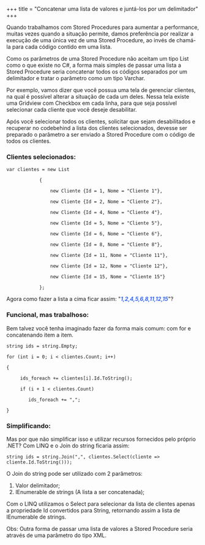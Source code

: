 +++
title = "Concatenar uma lista de valores e juntá-los por um delimitador"
+++

<p>Quando trabalhamos com Stored Procedures&nbsp;para aumentar a performance, muitas vezes quando a situação permite, damos preferência por realizar a execução de uma única vez de uma Stored Procedure, ao invés de chamá-la para cada código contido em uma lista.</p>
<p>Como os parâmetros de uma Stored Procedure não aceitam um tipo List como o que existe no C#, a forma mais simples de passar uma lista a Stored Procedure seria concatenar todos os códigos separados por um delimitador e tratar o parâmetro como um tipo Varchar.</p>
<p>Por exemplo, vamos dizer que você possua uma tela de gerenciar clientes, na qual é possível alterar a situação de cada um deles. Nessa tela existe uma Gridview com Checkbox em cada linha, para que seja possível selecionar cada cliente que você deseje desabilitar.<!--more--></p>
<p>Após você selecionar todos os clientes, solicitar que sejam desabilitados e recuperar no codebehind a lista dos clientes selecionados, devesse ser preparado o parâmetro a ser enviado a Stored Procedure com o código de todos os clientes.</p>
<h3>Clientes selecionados:</h3>
<p><code lang="csharp">var clientes = new List<cliente><br />
            {<br />
                new Cliente {Id = 1, Nome = "Cliente 1"},<br />
                new Cliente {Id = 2, Nome = "Cliente 2"},<br />
                new Cliente {Id = 4, Nome = "Cliente 4"},<br />
                new Cliente {Id = 5, Nome = "Cliente 5"},<br />
                new Cliente {Id = 6, Nome = "Cliente 6"},<br />
                new Cliente {Id = 8, Nome = "Cliente 8"},<br />
                new Cliente {Id = 11, Nome = "Cliente 11"},<br />
                new Cliente {Id = 12, Nome = "Cliente 12"},<br />
                new Cliente {Id = 15, Nome = "Cliente 15"}<br />
            };</cliente></code></p>
<p>Agora como fazer a lista a cima ficar assim: "<em><span style="color: #3366ff;"><strong>1,2,4,5,6,8,11,12,15</strong></span></em>"?</p>
<h3>Funcional, mas trabalhoso:</h3>
<p>Bem talvez você tenha imaginado fazer da forma mais comum: com for e concatenando item a item.</p>
<p><code lang="csharp">string ids = string.Empty;<br />
for (int i = 0; i < clientes.Count; i++)<br />
{<br />
     ids_foreach += clientes[i].Id.ToString();<br />
     if (i + 1 < clientes.Count)<br />
        ids_foreach += ",";<br />
}</code></p>
<h3>Simplificando:</h3>
<p>Mas por que não simplificar isso e utilizar recursos fornecidos pelo próprio .NET? Com LINQ e o Join do string ficaria assim:</p>
<p><code lang="csharp">string ids = string.Join(",", clientes.Select(cliente => cliente.Id.ToString()));</code></p>
<p>O Join do string pode ser utilizado com 2 parâmetros:</p>
<ol>
<li>Valor delimitador;</li>
<li>IEnumerable de strings (A lista a ser concatenada);</li>
</ol>
<p>Com o LINQ utilizamos o Select para selecionar da lista de clientes apenas a propriedade Id convertidos para String, retornando assim a lista de IEnumerable de strings.</p>
<p>Obs: Outra forma de passar uma lista de valores a Stored Procedure seria através de uma parâmetro do tipo XML.</p>
